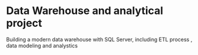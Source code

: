 # Data Warehouse and analytical project
Building a modern data warehouse with SQL Server, including ETL process , data modeling and analystics
